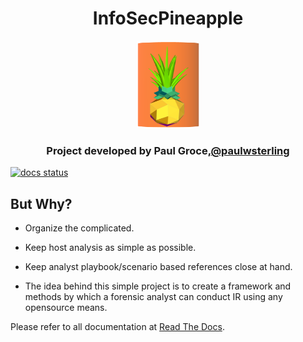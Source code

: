 
<h1 align="center">InfoSecPineapple</h1>

<p align="center">
  <img src="https://github.com/Paulwg/InfoSecPineapple/blob/master/Images/InfoSecPineapple.png?raw=true" width="100" height="140">
</p>

<h3 align="center">Project developed by Paul Groce,<a href="https://twitter.com/paulwsterling">@paulwsterling</a></h3>

[![docs status](https://readthedocs.org/projects/powerforensics/badge/?version=latest)](https://powerforensics.readthedocs.io/en/latest/)

## But Why?
<ul> <li>Organize the complicated.</li> </ul>
<ul> <li>Keep host analysis as simple as possible.</li> </ul>
<ul> <li>Keep analyst playbook/scenario based references close at hand.</li> </ul>
<ul> <li>The idea behind this simple project is to create a framework and methods by which a forensic analyst can conduct IR using any opensource means.</li> </ul>

Please refer to all documentation at <a href="http://infosecpineapple.rtfd.io/">Read The Docs</a>.
